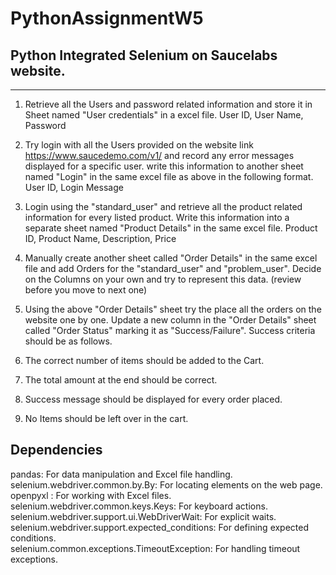 # PythonAssignmentW5
## Python Integrated Selenium on Saucelabs website.
--------------------------------------------------------------------------

1. Retrieve all the Users and password related information and store it in Sheet named "User credentials" in a excel file.
User ID, User Name, Password

2. Try login with all the Users provided on the website link https://www.saucedemo.com/v1/ and record any error messages 
displayed for a specific user. write this information to another sheet named "Login" in the same excel file as above 
in the following format.
User ID, Login Message
 
3. Login using the "standard_user" and retrieve all the product related information for every listed product. 
Write this information into a separate sheet named "Product Details" in the same excel file.
Product ID, Product Name, Description, Price

4. Manually create another sheet called "Order Details" in the same excel file and add Orders for 
the "standard_user" and "problem_user". Decide on the Columns on your own and try to represent this data. 
(review before you move to next one)

5. Using the above "Order Details" sheet try the place all the orders on the website one by one. Update a new column in the 
"Order Details" sheet called "Order Status" marking it as "Success/Failure".
Success criteria should be as follows.
1. The correct number of items should be added to the Cart.
2. The total amount at the end should be correct.
3. Success message should be displayed for every order placed.
4. No Items should be left over in the cart.
 
## Dependencies
pandas: For data manipulation and Excel file handling.   
selenium.webdriver.common.by.By: For locating elements on the web page.  
openpyxl : For working with Excel files.  
selenium.webdriver.common.keys.Keys: For keyboard actions.  
selenium.webdriver.support.ui.WebDriverWait: For explicit waits.  
selenium.webdriver.support.expected_conditions: For defining expected conditions.  
selenium.common.exceptions.TimeoutException: For handling timeout exceptions.  
